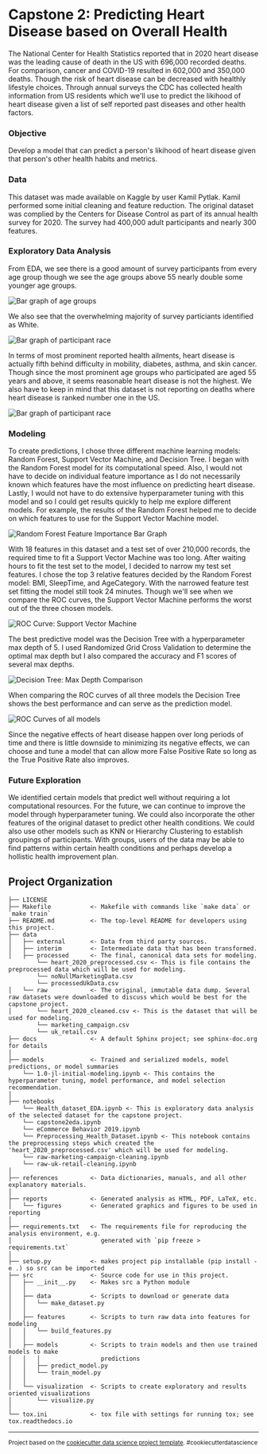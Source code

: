 # Capstone 2: Predicting Heart Disease based on Overall Health 

The National Center for Health Statistics reported that in 2020 heart disease was the leading cause of death in the US with 696,000 recorded deaths. For comparison, cancer and COVID-19 resulted in 602,000 and 350,000 deaths. Though the risk of heart disease can be decreased with healthly lifestyle choices. Through annual surveys the CDC has collected health information from US residents which we'll use to predict the likihood of heart disease given a list of self reported past diseases and other health factors.

### Objective
Develop a model that can predict a person's likihood of heart disease given that person's other health habits and metrics.

### Data
This dataset was made available on Kaggle by user Kamil Pytlak. Kamil performed some initial cleaning and feature reduction. The original dataset was complied by the Centers for Disease Control as part of its annual health survey for 2020. The survey had 400,000 adult participants and nearly 300 features.

### Exploratory Data Analysis

From EDA, we see there is a good amount of survey participants from every age group though we see the age groups above 55 nearly double some younger age groups.

![Bar graph of age groups](https://github.com/jimmyzholin/Springboard2/blob/master/Capstone/reports/figures/age_bar_graph.JPG)

We also see that the overwhelming majority of survey particiants identified as White.

![Bar graph of participant race](https://github.com/jimmyzholin/Springboard2/blob/master/Capstone/reports/figures/race_distribution.JPG)

In terms of most prominent reported health ailments, heart disease is actually fifth behind difficulty in mobility, diabetes, asthma, and skin cancer. Though since the most prominent age groups who participated are aged 55 years and above, it seems reasonable heart disease is not the highest. We also have to keep in mind that this dataset is not reporting on deaths where heart disease is ranked number one in the US.

![Bar graph of participant race](https://github.com/jimmyzholin/Springboard2/blob/master/Capstone/reports/figures/disease_dist.JPG)

### Modeling
To create predictions, I chose three different machine learning models: Random Forest, Support Vector Machine, and Decision Tree. 
I began with the Random Forest model for its computational speed. Also, I would not have to decide on individual feature importance as I do not necessarily known which features have the most influence on predicting heart disease. Lastly, I would not have to do extensive hyperparameter tuning with this model and so I could get results quickly to help me explore different models. For example, the results of the Random Forest helped me to decide on which features to use for the Support Vector Machine model.

![Random Forest Feature Importance Bar Graph](https://github.com/jimmyzholin/Springboard2/blob/master/Capstone/reports/figures/randomForestFeatureImportance.JPG)

With 18 features in this dataset and a test set of over 210,000 records, the required time to fit a Support Vector Machine was too long. After waiting hours to fit the test set to the model, I decided to narrow my test set features. I chose the top 3 relative features decided by the Random Forest model: BMI, SleepTime, and AgeCategory. With the narrowed feature test set fitting the model still took 24 minutes. Though we'll see when we compare the ROC curves, the Support Vector Machine performs the worst out of the three chosen models.

![ROC Curve: Support Vector Machine](https://github.com/jimmyzholin/Springboard2/blob/master/Capstone/reports/figures/ROC_SVM.JPG)

The best predictive model was the Decision Tree with a hyperparameter max depth of 5. I used Randomized Grid Cross Validation to determine the optimal max depth but I also compared the accuracy and F1 scores of several max depths.

![Decision Tree: Max Depth Comparison](https://github.com/jimmyzholin/Springboard2/blob/master/Capstone/reports/figures/decisionTree_max_depth_comp.JPG)

When comparing the ROC curves of all three models the Decision Tree shows the best performance and can serve as the prediction model. 

![ROC Curves of all models](https://github.com/jimmyzholin/Springboard2/blob/master/Capstone/reports/figures/ROC_Comparison.JPG)

Since the negative effects of heart disease happen over long periods of time and there is little downside to minimizing its negative effects, we can choose and tune a model that can allow more False Positive Rate so long as the True Positive Rate also improves.

### Future Exploration

We identified certain models that predict well without requiring a lot computational resources. For the future, we can continue to improve the model through hyperparameter tuning. We could also incorporate the other features of the original dataset to predict other health conditions. We could also use other models such as KNN or Hierarchy Clustering to establish groupings of participants. With groups, users of the data may be able to find patterns within certain health conditions and perhaps develop a hollistic health improvement plan. 


Project Organization
------------

    ├── LICENSE
    ├── Makefile           <- Makefile with commands like `make data` or `make train`
    ├── README.md          <- The top-level README for developers using this project.
    ├── data
    │   ├── external       <- Data from third party sources.
    │   ├── interim        <- Intermediate data that has been transformed.
    │   ├── processed      <- The final, canonical data sets for modeling.
            └── heart_2020_preprocessed.csv <- This is file contains the preprocessed data which will be used for modeling.
            └── noNullMarketingData.csv
            └── processedUkData.csv
    │   └── raw            <- The original, immutable data dump. Several raw datasets were downloaded to discuss which would be best for the capstone project.
    │       └── heart_2020_cleaned.csv <- This is the dataset that will be used for modeling.
            └── marketing_campaign.csv
            └── uk_retail.csv
    ├── docs               <- A default Sphinx project; see sphinx-doc.org for details
    │
    ├── models             <- Trained and serialized models, model predictions, or model summaries
        └── 1.0-jl-initial-modeling.ipynb <- This contains the hyperparameter tuning, model performance, and model selection recommendation.
    │
    ├── notebooks
        └── Health_dataset_EDA.ipynb <- This is exploratory data analysis of the selected dataset for the capstone project.
        └── capstone2eda.ipynb
        └── eCommerce Behavior 2019.ipynb
        └── Preprocessing_Health_Dataset.ipynb <- This notebook contains the preprocessing steps which created the 'heart_2020_preprocessed.csv' which will be used for modeling.
        └── raw-marketing-campaign-cleaning.ipynb
        └── raw-uk-retail-cleaning.ipynb
    │
    ├── references         <- Data dictionaries, manuals, and all other explanatory materials.
    │
    ├── reports            <- Generated analysis as HTML, PDF, LaTeX, etc.
    │   └── figures        <- Generated graphics and figures to be used in reporting
    │
    ├── requirements.txt   <- The requirements file for reproducing the analysis environment, e.g.
    │                         generated with `pip freeze > requirements.txt`
    │
    ├── setup.py           <- makes project pip installable (pip install -e .) so src can be imported
    ├── src                <- Source code for use in this project.
    │   ├── __init__.py    <- Makes src a Python module
    │   │
    │   ├── data           <- Scripts to download or generate data
    │   │   └── make_dataset.py
    │   │
    │   ├── features       <- Scripts to turn raw data into features for modeling
    │   │   └── build_features.py
    │   │
    │   ├── models         <- Scripts to train models and then use trained models to make
    │   │   │                 predictions
    │   │   ├── predict_model.py
    │   │   └── train_model.py
    │   │
    │   └── visualization  <- Scripts to create exploratory and results oriented visualizations
    │       └── visualize.py
    │
    └── tox.ini            <- tox file with settings for running tox; see tox.readthedocs.io


--------

<p><small>Project based on the <a target="_blank" href="https://drivendata.github.io/cookiecutter-data-science/">cookiecutter data science project template</a>. #cookiecutterdatascience</small></p>
